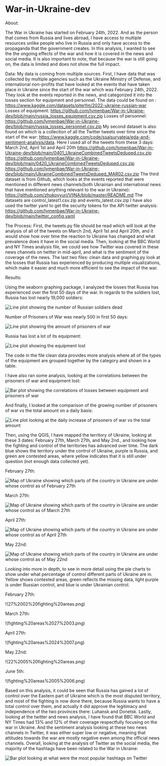 # War-in-Ukraine-dev
About:

The War in Ukraine has started on February 24th, 2022. And as the person that comes from Russia and lives abroad, I have access to multiple resources unlike people who live in Russia and only have access to the propaganda that the government creates. In this analysis, I wanted to see the the ongoing effects of the war and how it is covered in the news and social media. It is also important to note, that because the war is still going on, the data is limited and does not show the full impact.

Data:
My data is coming from multiple sources. First, I have data that was collected by multiple agencies such as the Ukraine Ministry of Defense, and international non-profits that have looked at the events that have taken place in Ukraine since the start of the war which was February 24th, 2022. They look at the events reported in the news, and categorized it into the losses section for equipment and personnel. The data could be found on  : 
https://www.kaggle.com/datasets/piterfm/2022-ukraine-russian-war
Losses of equipment: https://github.com/lymenbae/War-in-Ukraine-dev/blob/main/russia_losses_equipment.csv.zip
Losses of personnel: https://github.com/lymenbae/War-in-Ukraine-dev/blob/main/russia_losses_personnel.csv.zip
My second dataset is also found on  which is a collection of all the Twitter tweets over time since the start of the war: https://www.kaggle.com/code/ssaisuryateja/eda-and-sentiment-analysis/data. Here I used all of the tweets from these 3 days: March 2nd, April 1st and April 20th
https://github.com/lymenbae/War-in-Ukraine-dev/blob/main/0401_UkraineCombinedTweetsDeduped.csv.zip
https://github.com/lymenbae/War-in-Ukraine-dev/blob/main/0420_UkraineCombinedTweetsDeduped.csv.zip
https://github.com/lymenbae/War-in-Ukraine-dev/blob/main/UkraineCombinedTweetsDeduped_MAR02.csv.zip
The third dataset is from Github, which looks at the events reported that were mentioned in different news channels(both Ukrainian and international news that have mentioned anything relevant to the war in Ukraine): https://github.com/zhukovyuri/VIINA/blob/master/README.md
The datasets are control_latest1.csv.zip and events_latest.csv.zip
I have also used the twitter yaml to get the security tokens for the API twitter analysis: https://github.com/lymenbae/War-in-Ukraine-dev/blob/main/twitter_config.yaml

The Process:
First, the tweets.py file should be read which will look at the analysis of all of the tweets on March 2nd, April 1st and April 20th, and it would show how over time the reaction to Ukraine has changed and what prevalence does it have in the social media.
Then, looking at the BBC World and NY Times analysis file, we could see how Twitter was covered in these news channels on twitter in mid-april, and what is the sentiment of the coverage of the news.
The last two files: clean data and graphing.py look at the losses that Russia has experienced by producing multiple visualizations, which make it easier and much more efficient to see the impact of the war.

Results:

Using the seaborn graphing package, I analyzed the losses that Russia has experienced over the first 50 days of the war.
In regards to the soldiers lost, Russia has lost nearly 19,000 soldiers: 

![Line plot showing the number of Russian soldiers dead](Number%20of%20Russian%20soldiers%20lost.png)

Number of Prisoners of War was nearly 500 in first 50 days: 

![Line plot showing the amount of prisoners of war](Russian%20Prisoners%20of%20War%20in%20Ukraine.png)

Russia has lost a lot of its equipment: 

![Line plot showing the equipment lost](correct%20figure%20for%20the%20equipment%20loss.png)

The code in the file clean data provides more analysis where all of the types of the equipment are grouped together by the category and shown in a table.

I have also ran some analysis, looking at the correlations between the prisoners of war and equipment lost:

![Bar plot showing the correlations of losses between equipment and prisoners of war](POW%20and%20Equipment%20Loss%20Correlation.png)

And finally, I looked at the comparison of the growing number of prisoners of war vs the total amount on a daily basis: 

![Line plot looking at the daily increase of prisoners of war vs the total amount](Daily%20increase%20of%20Prisoners%20of%20war.png)

Then, using the QGIS, I have mapped the territory of Ukraine, looking at these 3 dates: February 27th, March 27th, and May 2nd., and looking how the fighting and control of the territories has advanced over time. The dark blue shows the territory under the control of Ukraine, purple is Russia, and green are contested areas, where yellow indicates that it is still under question (not enough data collected yet).

February 27th:

![Map of Ukraine showing which parts of the country in Ukraine are under whose control as of February 27th](Map%20of%20UA%202_27.png) 

March 27th:

![Map of Ukraine showing which parts of the country in Ukraine are under whose control as of March 27th](map%20of%20UA%203_27.png) 

April 27th: 

![Map of Ukraine showing which parts of the country in Ukraine are under whose control as of April 27th](map%20of%20UA%204_27.png)

May 22nd:

![Map of Ukraine showing which parts of the country in Ukraine are under whose control as of May 22nd](map%20of%20UA%205_22.png)

Looking into more in depth, to see in more detail using the pie charts to show under what percentage of control different parts of Ukraine are in. 
Yellow shows contested areas, green reflects the missing data, light purple is under Russian control, and blue is under Ukrainian control.

February 27th:

!(27%2002%20fighting%20areas.png)

March 27th:

!(fighting%20areas%2027%2003.png)

April 27th:

!(fighting%20areas%2024%2007.png)

May 22nd:

!(22%2005%20fighting%20areas.png)

June 5th:

!(fighting%20areas%2005%2006.png)

Based on this analysis, it could be seen that Russia has gained a lot of control over the Eastern part of Ukraine which is the most disputed territory, and most of the fighting is now done there, because Russia wants to have a total control over them, and actually it did approve the legitimacy and independence of the two provinces there: Luhansk and Donetsk.
Lastly, looking at the twitter and news analysis, I have found that BBC World and NY Times had 13% and 12% of their coverage respectfully focusing on the war in Ukraine. And the sentiment analysis looking at these two news channels in Twitter, it was either super low or negative, meaning that attitudes towards the war are mostly negative even among the official news channels.
Overall, looking at the analysis of Twitter as the social media, the majority of the hashtags have been related to the War in Ukraine: 

![Bar plot looking at what were the most popular hashtags on Twitter](correct%20version%20of%20hashtags%20over%20time.png)


